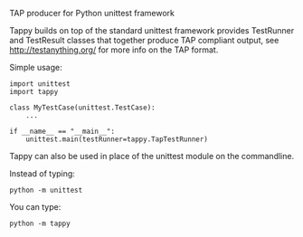 TAP producer for Python unittest framework

Tappy builds on top of the standard unittest framework provides
TestRunner and TestResult classes that together produce TAP compliant
output, see http://testanything.org/ for more info on the TAP format. 

Simple usage:

    import unittest
    import tappy

    class MyTestCase(unittest.TestCase):
        ...

    if __name__ == "__main__":
        unittest.main(testRunner=tappy.TapTestRunner)

Tappy can also be used in place of the unittest module on the
commandline.

Instead of typing:

    python -m unittest

You can type:

    python -m tappy
